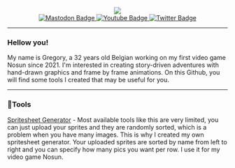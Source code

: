 <div id="header" align="center">
  <img src="https://media.giphy.com/media/2RiU1RUjyh4C4/giphy.gif"/>
    <div id="badges">
      <a href="https://socel.net/@unlitcolor">
        <img src="https://img.shields.io/badge/Mastodon-darkslateblue?style=for-the-badge&logo=mastodon&logoColor=white" alt="Mastodon Badge"/>
      </a>
      <a href="https://www.youtube.com/@UnlitColor">
        <img src="https://img.shields.io/badge/YouTube-red?style=for-the-badge&logo=youtube&logoColor=white" alt="Youtube Badge"/>
      </a>
      <a href="https://twitter.com/unlitColor">
        <img src="https://img.shields.io/badge/Twitter-blue?style=for-the-badge&logo=twitter&logoColor=white" alt="Twitter Badge"/>
  </a>
</div>
</div>

---

### Hellow you!

My name is Gregory, a 32 years old Belgian working on my first video game Nosun since 2021. I'm interested in creating story-driven adventures with hand-drawn graphics and frame by frame animations. On this Github, you will find some tools I created that may be useful for you.

---
### 🔧Tools
[Spritesheet Generator](https://spritesheet.neocities.org/) - Most available tools like this are very limited, you can just upload your sprites and they are randomly sorted, which is a problem when you have many images. This is why I created my own spritesheet generator. Your uploaded sprites are sorted by name from left to right and you can specify how many pics you want per row. I use it for my video game Nosun.
